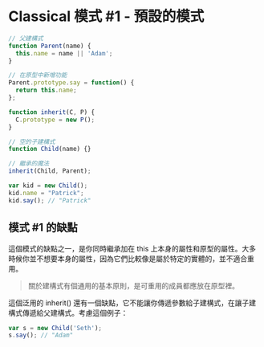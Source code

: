 # Classical 模式 #1 - 預設的模式
```javascript
// 父建構式
function Parent(name) {
  this.name = name || 'Adam';
}

// 在原型中新增功能
Parent.prototype.say = function() {
  return this.name;
};

function inherit(C, P) {
  C.prototype = new P();
}

// 空的子建構式
function Child(name) {}

// 繼承的魔法
inherit(Child, Parent);

var kid = new Child();
kid.name = "Patrick";
kid.say(); // "Patrick"
```

## 模式 #1 的缺點

這個模式的缺點之一，是你同時繼承加在 this 上本身的屬性和原型的屬性。大多時候你並不想要本身的屬性，因為它們比較像是屬於特定的實體的，並不適合重用。

> 關於建構式有個通用的基本原則，是可重用的成員都應放在原型裡。

這個泛用的 inherit() 還有一個缺點，它不能讓你傳遞參數給子建構式，在讓子建構式傳遞給父建構式。考慮這個例子：

```javascript
var s = new Child('Seth');
s.say(); // "Adam"
```
